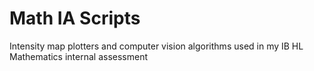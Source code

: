 # Math IA Scripts
Intensity map plotters and computer vision algorithms used in my IB HL Mathematics internal assessment
